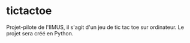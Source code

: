 # tictactoe
Projet-pilote de l'IIMUS, il s'agit d'un jeu de tic tac toe sur ordinateur. Le projet sera créé en Python.
